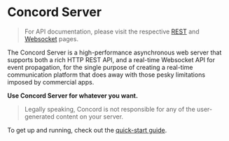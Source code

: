 # Concord Server

> For API documentation, please visit the respective [REST](../rest-api/) and [Websocket](../websocket-api/) pages.

The Concord Server is a high-performance asynchronous web server that supports both a rich HTTP REST API, and a real-time Websocket API for event propagation, for the single purpose of creating a real-time communication platform that does away with those pesky limitations imposed by commercial apps.

**Use Concord Server for whatever you want.**

> Legally speaking, Concord is not responsible for any of the user-generated content on your server.

To get up and running, check out the [quick-start guide](quick-start.md).

